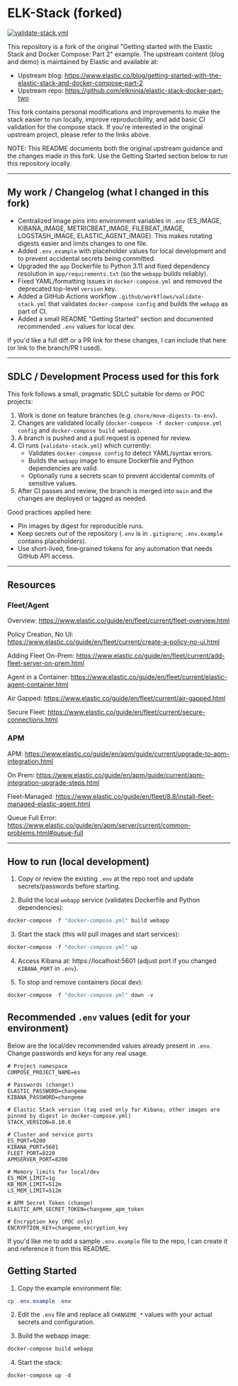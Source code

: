 
# ELK-Stack (forked)

[![validate-stack.yml](https://github.com/kalvinparker/ELK-Stack/actions/workflows/validate-stack.yml/badge.svg?branch=main)](https://github.com/kalvinparker/ELK-Stack/actions/workflows/validate-stack.yml)

This repository is a fork of the original "Getting started with the Elastic Stack and Docker Compose: Part 2" example. The upstream content (blog and demo) is maintained by Elastic and available at:

- Upstream blog: https://www.elastic.co/blog/getting-started-with-the-elastic-stack-and-docker-compose-part-2
- Upstream repo: https://github.com/elkninja/elastic-stack-docker-part-two

This fork contains personal modifications and improvements to make the stack easier to run locally, improve reproducibility, and add basic CI validation for the compose stack. If you're interested in the original upstream project, please refer to the links above.

NOTE: This README documents both the original upstream guidance and the changes made in this fork. Use the Getting Started section below to run this repository locally.

---

## My work / Changelog (what I changed in this fork)

- Centralized image pins into environment variables in `.env` (ES_IMAGE, KIBANA_IMAGE, METRICBEAT_IMAGE, FILEBEAT_IMAGE, LOGSTASH_IMAGE, ELASTIC_AGENT_IMAGE). This makes rotating digests easier and limits changes to one file.
- Added `.env.example` with placeholder values for local development and to prevent accidental secrets being committed.
- Upgraded the `app` Dockerfile to Python 3.11 and fixed dependency resolution in `app/requirements.txt` (so the `webapp` builds reliably).
- Fixed YAML/formatting issues in `docker-compose.yml` and removed the deprecated top-level `version` key.
- Added a GitHub Actions workflow `.github/workflows/validate-stack.yml` that validates `docker-compose config` and builds the `webapp` as part of CI.
- Added a small README "Getting Started" section and documented recommended `.env` values for local dev.

If you'd like a full diff or a PR link for these changes, I can include that here (or link to the branch/PR I used).

---

## SDLC / Development Process used for this fork

This fork follows a small, pragmatic SDLC suitable for demo or POC projects:

1. Work is done on feature branches (e.g. `chore/move-digests-to-env`).
2. Changes are validated locally (`docker-compose -f docker-compose.yml config` and `docker-compose build webapp`).
3. A branch is pushed and a pull request is opened for review.
4. CI runs (`validate-stack.yml`) which currently:
	- Validates `docker-compose config` to detect YAML/syntax errors.
	- Builds the `webapp` image to ensure Dockerfile and Python dependencies are valid.
	- Optionally runs a secrets scan to prevent accidental commits of sensitive values.
5. After CI passes and review, the branch is merged into `main` and the changes are deployed or tagged as needed.

Good practices applied here:
- Pin images by digest for reproducible runs.
- Keep secrets out of the repository (`.env` is in `.gitignore`; `.env.example` contains placeholders).
- Use short-lived, fine‑grained tokens for any automation that needs GitHub API access.

---


## Resources
### Fleet/Agent

Overview: https://www.elastic.co/guide/en/fleet/current/fleet-overview.html

Policy Creation, No UI: https://www.elastic.co/guide/en/fleet/current/create-a-policy-no-ui.html

Adding Fleet On-Prem: https://www.elastic.co/guide/en/fleet/current/add-fleet-server-on-prem.html

Agent in a Container: https://www.elastic.co/guide/en/fleet/current/elastic-agent-container.html

Air Gapped: https://www.elastic.co/guide/en/fleet/current/air-gapped.html

Secure Fleet: https://www.elastic.co/guide/en/fleet/current/secure-connections.html

### APM

APM: https://www.elastic.co/guide/en/apm/guide/current/upgrade-to-apm-integration.html

On Prem: https://www.elastic.co/guide/en/apm/guide/current/apm-integration-upgrade-steps.html

Fleet-Managed: https://www.elastic.co/guide/en/fleet/8.8/install-fleet-managed-elastic-agent.html

Queue Full Error: https://www.elastic.co/guide/en/apm/server/current/common-problems.html#queue-full

---

## How to run (local development)

1. Copy or review the existing `.env` at the repo root and update secrets/passwords before starting.

2. Build the local `webapp` service (validates Dockerfile and Python dependencies):

```powershell
docker-compose -f "docker-compose.yml" build webapp
```

3. Start the stack (this will pull images and start services):

```powershell
docker-compose -f "docker-compose.yml" up
```

4. Access Kibana at: https://localhost:5601 (adjust port if you changed `KIBANA_PORT` in `.env`).

5. To stop and remove containers (local dev):

```powershell
docker-compose -f "docker-compose.yml" down -v
```

## Recommended `.env` values (edit for your environment)

Below are the local/dev recommended values already present in `.env`. Change passwords and keys for any real usage.

```properties
# Project namespace
COMPOSE_PROJECT_NAME=es

# Passwords (change!)
ELASTIC_PASSWORD=changeme
KIBANA_PASSWORD=changeme

# Elastic Stack version (tag used only for Kibana; other images are pinned by digest in docker-compose.yml)
STACK_VERSION=8.10.0

# Cluster and service ports
ES_PORT=9200
KIBANA_PORT=5601
FLEET_PORT=8220
APMSERVER_PORT=8200

# Memory limits for local/dev
ES_MEM_LIMIT=1g
KB_MEM_LIMIT=512m
LS_MEM_LIMIT=512m

# APM Secret Token (change)
ELASTIC_APM_SECRET_TOKEN=changeme_apm_token

# Encryption key (POC only)
ENCRYPTION_KEY=changeme_encryption_key
```

If you'd like me to add a sample `.env.example` file to the repo, I can create it and reference it from this README.

## Getting Started

1. Copy the example environment file:

```powershell
cp .env.example .env
```

2. Edit the `.env` file and replace all `CHANGEME_*` values with your actual secrets and configuration.

3. Build the webapp image:

```powershell
docker-compose build webapp
```

4. Start the stack:

```powershell
docker-compose up -d
```
